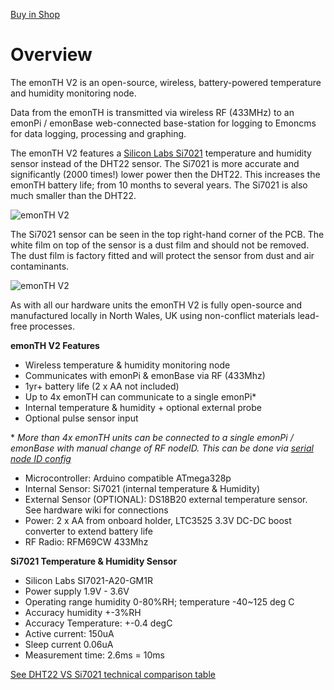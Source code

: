 <a class="btn" href="https://shop.openenergymonitor.com/emonth-temperature-humidity-node/">Buy in Shop</a>

# Overview

The emonTH V2 is an open-source, wireless, battery-powered temperature and humidity monitoring node.

Data from the emonTH is transmitted via wireless RF (433MHz) to an emonPi / emonBase web-connected base-station for logging to Emoncms for data logging, processing and graphing.

The emonTH V2 features a [Silicon Labs Si7021](https://www.silabs.com/Support%20Documents%2FTechnicalDocs%2FSi7021-A20.pdf) temperature and humidity sensor instead of the DHT22 sensor. The Si7021 is more accurate and significantly (2000 times!) lower power then the DHT22. This increases the emonTH battery life; from 10 months to several years. The Si7021 is also much smaller than the DHT22.

![emonTH V2](img/emonth2.png)

The Si7021 sensor can be seen in the top right-hand corner of the PCB. The white film on top of the sensor is a dust film and should not be removed. The dust film is factory fitted and will protect the sensor from dust and air contaminants.

![emonTH V2](img/emonth_green.png)

As with all our hardware units the emonTH V2 is fully open-source and manufactured locally in North Wales, UK using non-conflict materials lead-free processes.

**emonTH V2 Features**

- Wireless temperature & humidity monitoring node
- Communicates with emonPi & emonBase via RF (433Mhz)
- 1yr+ battery life (2 x AA not included)
- Up to 4x emonTH can communicate to a single emonPi*
- Internal temperature & humidity + optional external probe
- Optional pulse sensor input

\* *More than 4x emonTH units can be connected to a single emonPi / emonBase with manual change of RF nodeID. This can be done via [serial node ID config](https://community.openenergymonitor.org/t/emontx-emonth-configure-rf-settings-via-serial-released-fw-v2-6-v3-2/2064?u=glyn.hudson)*

- Microcontroller: Arduino compatible ATmega328p
- Internal Sensor: Si7021 (internal temperature & Humidity)
- External Sensor (OPTIONAL): DS18B20 external temperature sensor. See hardware wiki for connections
- Power: 2 x AA from onboard holder, LTC3525 3.3V DC-DC boost converter to extend battery life
- RF Radio: RFM69CW 433Mhz

**Si7021 Temperature & Humidity Sensor**

- Silicon Labs SI7021-A20-GM1R
- Power supply 1.9V - 3.6V
- Operating range humidity 0-80%RH; temperature -40~125 deg C
- Accuracy humidity +-3%RH
- Accuracy Temperature: +-0.4 degC
- Active current: 150uA
- Sleep current 0.06uA
- Measurement time: 2.6ms = 10ms

[See DHT22 VS Si7021 technical comparison table](https://github.com/openenergymonitor/emonth2/tree/master/sensor)

